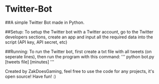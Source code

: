 # Twitter-Bot

##A simple Twitter Bot made in Python.

##Setup:
To setup the Twitter bot with a Twitter account, go to the Twitter developers sections, create an app and input all the required data into the script (API key, API secret, etc)

##Running:
To run the Twitter bot, first create a txt file with all tweets (on seperate lines), then run the program with this command:
'''
python bot.py [tweets file] [minutes]
'''

Created by ZakDoesGaming, feel free to use the code for any projects, it's open source!
Have fun! :)
